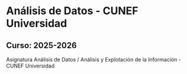 # Análisis de Datos - CUNEF Universidad
## Curso: 2025-2026
Asignatura Análisis de Datos / Análisis y Explotación de la Información - CUNEF Universidad

